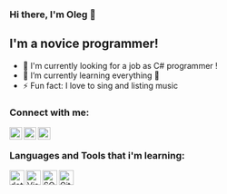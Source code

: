 ### Hi there, I'm Oleg  👋

## I'm a novice programmer!
- 👯 I'm currently looking for a job as C# programmer !
- 🌱 I’m currently learning everything 🤣
- ⚡ Fun fact: I love to sing and listing music

### Connect with me:

[<img align="left" width="22px" src="https://cdn.jsdelivr.net/npm/simple-icons@3.4.0/icons/vk.svg" />][website]
[<img align="left" width="22px" src="https://cdn.jsdelivr.net/npm/simple-icons@3.4.0/icons/telegram.svg" />][telegram]
[<img align="left" width="22px" src="https://cdn.jsdelivr.net/npm/simple-icons@3.4.0/icons/gmail.svg" />][gmail]

<br />

### Languages ​​and Tools that i'm learning:

<img align="left" alt="dotnet" width="26px" src="https://cdn.jsdelivr.net/npm/simple-icons@3.4.0/icons/dot-net.svg" />
<img align="left" alt="Visual Studio" width="26px" src="https://cdn.jsdelivr.net/npm/simple-icons@3.4.0/icons/visualstudio.svg" />
<img align="left" alt="SQL" width="26px" src="https://cdn.jsdelivr.net/npm/simple-icons@3.4.0/icons/microsoftsqlserver.svg" />
<img align="left" alt="GitHub" width="26px" src="https://cdn.jsdelivr.net/npm/simple-icons@3.4.0/icons/github.svg" />
<br />

[website]: https://vk.com/pieliesdie
[telegram]: https://t.me/Pieliesdie
[gmail]: mailto:haketx@gmail.com
